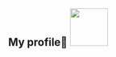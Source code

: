 ## <div align="center">My profile📒     <img src="https://i.imgur.com/U5HSDMT.gif" width="75px"></div>
